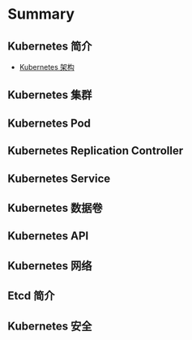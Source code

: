 # Summary

## Kubernetes 简介

* [Kubernetes 架构](README.md)

## Kubernetes 集群

## Kubernetes Pod

## Kubernetes Replication Controller

## Kubernetes Service

## Kubernetes 数据卷

## Kubernetes API

## Kubernetes 网络

## Etcd 简介

## Kubernetes 安全

